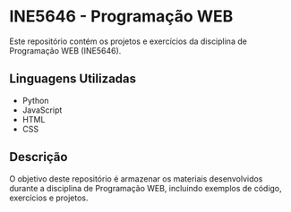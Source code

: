 # INE5646 - Programação WEB

Este repositório contém os projetos e exercícios da disciplina de Programação WEB (INE5646).

## Linguagens Utilizadas

- Python
- JavaScript
- HTML
- CSS

## Descrição

O objetivo deste repositório é armazenar os materiais desenvolvidos durante a disciplina de Programação WEB, incluindo exemplos de código, exercícios e projetos.

